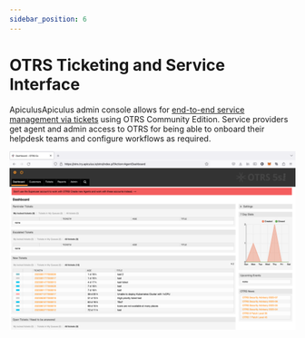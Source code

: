 ```yaml
---
sidebar_position: 6
---
```

# OTRS Ticketing and Service Interface

ApiculusApiculus admin console allows for [end-to-end service management via tickets](https://docs.apiculus.com/hc/en-in/articles/12997416195101) using OTRS Community Edition. Service providers get agent and admin access to OTRS for being able to onboard their helpdesk teams and configure workflows as required.

![OTRS Ticketing and Service Interface](img/OTRSTicketingandServiceInterface.png)